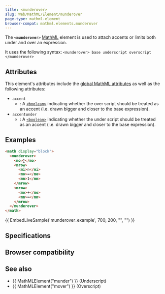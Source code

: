 ```yaml
---
title: <munderover>
slug: Web/MathML/Element/munderover
page-type: mathml-element
browser-compat: mathml.elements.munderover
---
```




The **`<munderover>`** [MathML](/Web/MathML) element is used to attach accents or limits both under and over an expression.

It uses the following syntax: `<munderover> base underscript overscript </munderover>`

## Attributes

This element's attributes include the [global MathML attributes](/Web/MathML/Global_attributes) as well as the following attributes:

- `accent`
  - : A [`<boolean>`](/Web/MathML/Values#mathml-specific_types) indicating whether the over script should be treated as an accent (i.e. drawn bigger and closer to the base expression).
- `accentunder`
  - : A [`<boolean>`](/Web/MathML/Values#mathml-specific_types) indicating whether the under script should be treated as an accent (i.e. drawn bigger and closer to the base expression).

## Examples

```html
<math display="block">
  <munderover>
    <mo>∑</mo>
    <mrow>
      <mi>n</mi>
      <mo>=</mo>
      <mn>1</mn>
    </mrow>
    <mrow>
      <mo>+</mo>
      <mn>∞</mn>
    </mrow>
  </munderover>
</math>
```

{{ EmbedLiveSample('munderover_example', 700, 200, "", "") }}

## Specifications



## Browser compatibility



## See also

- {{ MathMLElement("munder") }} (Underscript)
- {{ MathMLElement("mover") }} (Overscript)
